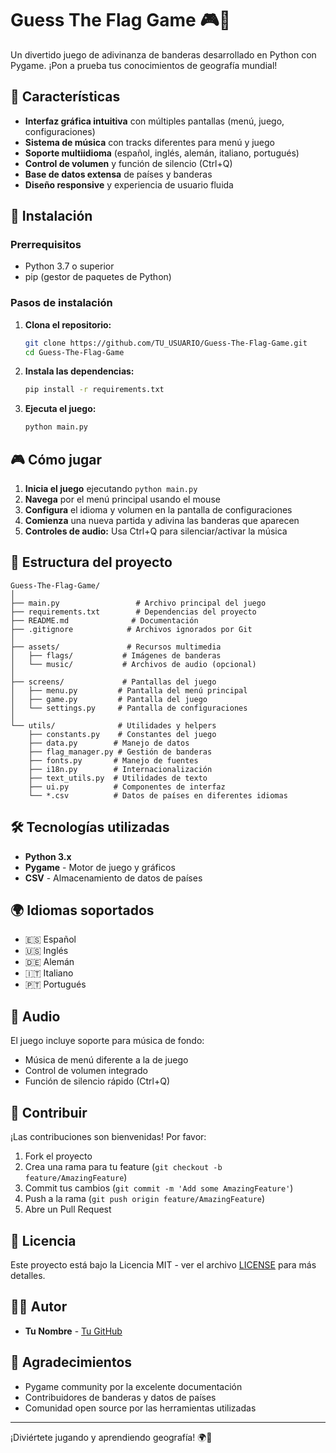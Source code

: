 # Guess The Flag Game 🎮🏴

Un divertido juego de adivinanza de banderas desarrollado en Python con Pygame. ¡Pon a prueba tus conocimientos de geografía mundial!

## 🎯 Características

- **Interfaz gráfica intuitiva** con múltiples pantallas (menú, juego, configuraciones)
- **Sistema de música** con tracks diferentes para menú y juego
- **Soporte multiidioma** (español, inglés, alemán, italiano, portugués)
- **Control de volumen** y función de silencio (Ctrl+Q)
- **Base de datos extensa** de países y banderas
- **Diseño responsive** y experiencia de usuario fluida

## 🚀 Instalación

### Prerrequisitos
- Python 3.7 o superior
- pip (gestor de paquetes de Python)

### Pasos de instalación

1. **Clona el repositorio:**
   ```bash
   git clone https://github.com/TU_USUARIO/Guess-The-Flag-Game.git
   cd Guess-The-Flag-Game
   ```

2. **Instala las dependencias:**
   ```bash
   pip install -r requirements.txt
   ```

3. **Ejecuta el juego:**
   ```bash
   python main.py
   ```

## 🎮 Cómo jugar

1. **Inicia el juego** ejecutando `python main.py`
2. **Navega** por el menú principal usando el mouse
3. **Configura** el idioma y volumen en la pantalla de configuraciones
4. **Comienza** una nueva partida y adivina las banderas que aparecen
5. **Controles de audio:** Usa Ctrl+Q para silenciar/activar la música

## 📁 Estructura del proyecto

```
Guess-The-Flag-Game/
│
├── main.py                 # Archivo principal del juego
├── requirements.txt        # Dependencias del proyecto
├── README.md              # Documentación
├── .gitignore            # Archivos ignorados por Git
│
├── assets/               # Recursos multimedia
│   ├── flags/           # Imágenes de banderas
│   └── music/           # Archivos de audio (opcional)
│
├── screens/             # Pantallas del juego
│   ├── menu.py         # Pantalla del menú principal
│   ├── game.py         # Pantalla del juego
│   └── settings.py     # Pantalla de configuraciones
│
└── utils/              # Utilidades y helpers
    ├── constants.py    # Constantes del juego
    ├── data.py        # Manejo de datos
    ├── flag_manager.py # Gestión de banderas
    ├── fonts.py       # Manejo de fuentes
    ├── i18n.py        # Internacionalización
    ├── text_utils.py  # Utilidades de texto
    ├── ui.py          # Componentes de interfaz
    └── *.csv          # Datos de países en diferentes idiomas
```

## 🛠️ Tecnologías utilizadas

- **Python 3.x**
- **Pygame** - Motor de juego y gráficos
- **CSV** - Almacenamiento de datos de países

## 🌍 Idiomas soportados

- 🇪🇸 Español
- 🇺🇸 Inglés
- 🇩🇪 Alemán
- 🇮🇹 Italiano
- 🇵🇹 Portugués

## 🎵 Audio

El juego incluye soporte para música de fondo:
- Música de menú diferente a la de juego
- Control de volumen integrado
- Función de silencio rápido (Ctrl+Q)

## 🤝 Contribuir

¡Las contribuciones son bienvenidas! Por favor:

1. Fork el proyecto
2. Crea una rama para tu feature (`git checkout -b feature/AmazingFeature`)
3. Commit tus cambios (`git commit -m 'Add some AmazingFeature'`)
4. Push a la rama (`git push origin feature/AmazingFeature`)
5. Abre un Pull Request

## 📝 Licencia

Este proyecto está bajo la Licencia MIT - ver el archivo [LICENSE](LICENSE) para más detalles.

## 👨‍💻 Autor

- **Tu Nombre** - [Tu GitHub](https://github.com/TU_USUARIO)

## 🙏 Agradecimientos

- Pygame community por la excelente documentación
- Contribuidores de banderas y datos de países
- Comunidad open source por las herramientas utilizadas

---

¡Diviértete jugando y aprendiendo geografía! 🌍🎯
